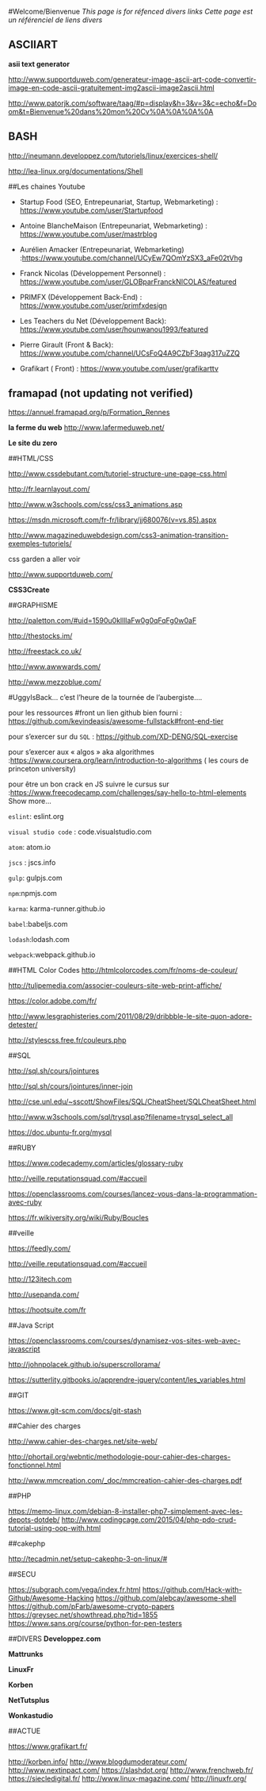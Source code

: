 #Welcome/Bienvenue
*This page is for réfenced divers links*
*Cette page est un référenciel de liens divers*


## ASCIIART

**asii text generator** 

http://www.supportduweb.com/generateur-image-ascii-art-code-convertir-image-en-code-ascii-gratuitement-img2ascii-image2ascii.html

http://www.patorjk.com/software/taag/#p=display&h=3&v=3&c=echo&f=Doom&t=Bienvenue%20dans%20mon%20Cv%0A%0A%0A%0A

## BASH

http://ineumann.developpez.com/tutoriels/linux/exercices-shell/

http://lea-linux.org/documentations/Shell


##Les chaines Youtube

* Startup Food (SEO, Entrepeunariat, Startup, Webmarketing) : https://www.youtube.com/user/Startupfood

* Antoine BlancheMaison (Entrepeunariat, Webmarketing) : https://www.youtube.com/user/mastrblog

* Aurélien Amacker (Entrepeunariat, Webmarketing) :https://www.youtube.com/channel/UCyEw7QOmYzSX3_aFe02tVhg

* Franck Nicolas (Développement Personnel) : https://www.youtube.com/user/GLOBparFranckNICOLAS/featured

* PRIMFX (Développement Back-End) : https://www.youtube.com/user/primfxdesign

* Les Teachers du Net (Développement  Back): https://www.youtube.com/user/hounwanou1993/featured

* Pierre Girault (Front & Back): https://www.youtube.com/channel/UCsFoQ4A9CZbF3qag317uZZQ

* Grafikart ( Front) : https://www.youtube.com/user/grafikarttv

## framapad (not updating not verified)

https://annuel.framapad.org/p/Formation_Rennes




**la ferme du web**
http://www.lafermeduweb.net/

**Le site du zero**


##HTML/CSS

http://www.cssdebutant.com/tutoriel-structure-une-page-css.html

http://fr.learnlayout.com/

http://www.w3schools.com/css/css3_animations.asp

https://msdn.microsoft.com/fr-fr/library/jj680076(v=vs.85).aspx

http://www.magazineduwebdesign.com/css3-animation-transition-exemples-tutoriels/

css garden a aller voir 

http://www.supportduweb.com/


**CSS3Create**

##GRAPHISME

http://paletton.com/#uid=1590u0kllllaFw0g0qFqFg0w0aF

http://thestocks.im/

http://freestack.co.uk/

http://www.awwwards.com/

http://www.mezzoblue.com/

#UggyIsBack… c’est l’heure de la tournée de l’aubergiste….

pour les ressources #front un lien github bien fourni : https://github.com/kevindeasis/awesome-fullstack#front-end-tier

pour s’exercer sur du `SQL` : https://github.com/XD-DENG/SQL-exercise

pour s’exercer aux « algos » aka algorithmes :https://www.coursera.org/learn/introduction-to-algorithms ( les cours de princeton university)

pour être un bon crack en JS suivre le cursus sur :https://www.freecodecamp.com/challenges/say-hello-to-html-elements Show more...

`eslint`: eslint.org

`visual studio code` :  code.visualstudio.com

`atom`: atom.io

`jscs` : jscs.info

`gulp`: gulpjs.com

`npm`:npmjs.com

`karma`: karma-runner.github.io

`babel`:babeljs.com

`lodash`:lodash.com

`webpack`:webpack.github.io


##HTML Color Codes 
http://htmlcolorcodes.com/fr/noms-de-couleur/

http://tulipemedia.com/associer-couleurs-site-web-print-affiche/

https://color.adobe.com/fr/

http://www.lesgraphisteries.com/2011/08/29/dribbble-le-site-quon-adore-detester/

http://stylescss.free.fr/couleurs.php


##SQL

http://sql.sh/cours/jointures

http://sql.sh/cours/jointures/inner-join

http://cse.unl.edu/~sscott/ShowFiles/SQL/CheatSheet/SQLCheatSheet.html

http://www.w3schools.com/sql/trysql.asp?filename=trysql_select_all

https://doc.ubuntu-fr.org/mysql


##RUBY

https://www.codecademy.com/articles/glossary-ruby

http://veille.reputationsquad.com/#accueil

https://openclassrooms.com/courses/lancez-vous-dans-la-programmation-avec-ruby

https://fr.wikiversity.org/wiki/Ruby/Boucles


##veille

https://feedly.com/

http://veille.reputationsquad.com/#accueil

http://123itech.com

http://usepanda.com/

https://hootsuite.com/fr


##Java Script

https://openclassrooms.com/courses/dynamisez-vos-sites-web-avec-javascript

http://johnpolacek.github.io/superscrollorama/

https://sutterlity.gitbooks.io/apprendre-jquery/content/les_variables.html



##GIT

https://www.git-scm.com/docs/git-stash



##Cahier des charges

http://www.cahier-des-charges.net/site-web/

http://phortail.org/webntic/methodologie-pour-cahier-des-charges-fonctionnel.html

http://www.mmcreation.com/_doc/mmcreation-cahier-des-charges.pdf


##PHP

https://memo-linux.com/debian-8-installer-php7-simplement-avec-les-depots-dotdeb/
http://www.codingcage.com/2015/04/php-pdo-crud-tutorial-using-oop-with.html


##cakephp

http://tecadmin.net/setup-cakephp-3-on-linux/#


##SECU

https://subgraph.com/vega/index.fr.html
https://github.com/Hack-with-Github/Awesome-Hacking
https://github.com/alebcay/awesome-shell
https://github.com/pFarb/awesome-crypto-papers
https://greysec.net/showthread.php?tid=1855
https://www.sans.org/course/python-for-pen-testers

 


##DIVERS
**Developpez.com**

**Mattrunks**

**LinuxFr**

**Korben**

**NetTutsplus**

**Wonkastudio**

##ACTUE


https://www.grafikart.fr/

http://korben.info/
http://www.blogdumoderateur.com/
http://www.nextinpact.com/
https://slashdot.org/
http://www.frenchweb.fr/
https://siecledigital.fr/
http://www.linux-magazine.com/
http://linuxfr.org/





